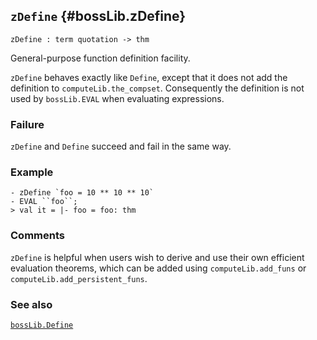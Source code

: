 ## `zDefine` {#bossLib.zDefine}


```
zDefine : term quotation -> thm
```



General-purpose function definition facility.


`zDefine` behaves exactly like `Define`, except that it does not add the definition to `computeLib.the_compset`.  Consequently the definition is not used by `bossLib.EVAL` when evaluating expressions.



### Failure

`zDefine` and `Define` succeed and fail in the same way.



### Example

    
    - zDefine `foo = 10 ** 10 ** 10`
    - EVAL ``foo``;
    > val it = |- foo = foo: thm
    



### Comments

`zDefine` is helpful when users wish to derive and use their own efficient evaluation theorems, which can be added using `computeLib.add_funs` or `computeLib.add_persistent_funs`.

### See also

[`bossLib.Define`](#bossLib.Define)


